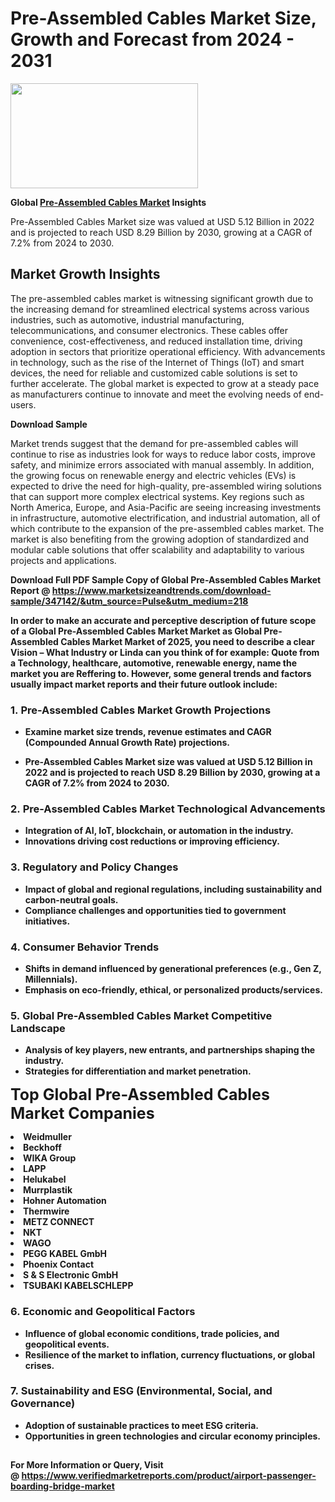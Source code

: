 <H1>Pre-Assembled Cables Market Size, Growth and Forecast from 2024 - 2031</H1><img class="aligncenter size-medium wp-image-584254" src="https://thirdeyenews.in/wp-content/uploads/2024/09/Global-Market-Research-300x168.jpeg" alt="" width="300" height="168" /><p><strong>Global&nbsp;<a href="https://www.marketsizeandtrends.com/download-sample/347142/&amp;utm_source=Pulse&amp;utm_medium=218">Pre-Assembled Cables Market</a> Insights</strong></p><p>Pre-Assembled Cables Market size was valued at USD 5.12 Billion in 2022 and is projected to reach USD 8.29 Billion by 2030, growing at a CAGR of 7.2% from 2024 to 2030.</p><p><h2>Market Growth Insights</h2> <p>The pre-assembled cables market is witnessing significant growth due to the increasing demand for streamlined electrical systems across various industries, such as automotive, industrial manufacturing, telecommunications, and consumer electronics. These cables offer convenience, cost-effectiveness, and reduced installation time, driving adoption in sectors that prioritize operational efficiency. With advancements in technology, such as the rise of the Internet of Things (IoT) and smart devices, the need for reliable and customized cable solutions is set to further accelerate. The global market is expected to grow at a steady pace as manufacturers continue to innovate and meet the evolving needs of end-users.</p> <p><strong>Download Sample</strong></p> <p>Market trends suggest that the demand for pre-assembled cables will continue to rise as industries look for ways to reduce labor costs, improve safety, and minimize errors associated with manual assembly. In addition, the growing focus on renewable energy and electric vehicles (EVs) is expected to drive the need for high-quality, pre-assembled wiring solutions that can support more complex electrical systems. Key regions such as North America, Europe, and Asia-Pacific are seeing increasing investments in infrastructure, automotive electrification, and industrial automation, all of which contribute to the expansion of the pre-assembled cables market. The market is also benefiting from the growing adoption of standardized and modular cable solutions that offer scalability and adaptability to various projects and applications. </p> <p><strong></p><p><span class=""><strong>Download Full PDF Sample Copy of Global Pre-Assembled Cables Market Report</strong> @ <a href="https://www.marketsizeandtrends.com/download-sample/347142/&amp;utm_source=Pulse&amp;utm_medium=218" target="_blank">https://www.marketsizeandtrends.com/download-sample/347142/&amp;utm_source=Pulse&amp;utm_medium=218</a></span></p><p>In order to make an accurate and perceptive description of future scope of a Global&nbsp;Pre-Assembled Cables Market Market as Global&nbsp;Pre-Assembled Cables Market Market of 2025, you need to describe a clear Vision &ndash; What Industry or Linda can you think of for example: Quote from a Technology, healthcare, automotive, renewable energy, name the market you are Reffering to. However, some general trends and factors usually impact market reports and their future outlook include:</p><h3>1.&nbsp;<strong>Pre-Assembled Cables Market Growth Projections</strong></h3><ul><li>Examine market size trends, revenue estimates and CAGR (Compounded Annual Growth Rate) projections.</li><li><p>Pre-Assembled Cables Market size was valued at USD 5.12 Billion in 2022 and is projected to reach USD 8.29 Billion by 2030, growing at a CAGR of 7.2% from 2024 to 2030.</p></li></ul><h3>2.&nbsp;<strong>Pre-Assembled Cables Market Technological Advancements</strong></h3><ul><li>Integration of AI, IoT, blockchain, or automation in the industry.</li><li>Innovations driving cost reductions or improving efficiency.</li></ul><h3>3.&nbsp;<strong>Regulatory and Policy Changes</strong></h3><ul><li>Impact of global and regional regulations, including sustainability and carbon-neutral goals.</li><li>Compliance challenges and opportunities tied to government initiatives.</li></ul><h3>4.&nbsp;<strong>Consumer Behavior Trends</strong></h3><ul><li>Shifts in demand influenced by generational preferences (e.g., Gen Z, Millennials).</li><li>Emphasis on eco-friendly, ethical, or personalized products/services.</li></ul><h3>5.&nbsp;<strong>Global Pre-Assembled Cables Market Competitive Landscape</strong></h3><ul><li>Analysis of key players, new entrants, and partnerships shaping the industry.</li><li>Strategies for differentiation and market penetration.</li></ul><p data-pm-slice="1 1 []"><span style="color: inherit; font-family: inherit; font-size: 25px;">Top Global Pre-Assembled Cables Market Companies</span></p><div class="" data-test-id=""><p><li>Weidmuller</li><li> Beckhoff</li><li> WIKA Group</li><li> LAPP</li><li> Helukabel</li><li> Murrplastik</li><li> Hohner Automation</li><li> Thermwire</li><li> METZ CONNECT</li><li> NKT</li><li> WAGO</li><li> PEGG KABEL GmbH</li><li> Phoenix Contact</li><li> S & S Electronic GmbH</li><li> TSUBAKI KABELSCHLEPP</li></p></div><h3>6.&nbsp;<strong>Economic and Geopolitical Factors</strong></h3><ul><li>Influence of global economic conditions, trade policies, and geopolitical events.</li><li>Resilience of the market to inflation, currency fluctuations, or global crises.</li></ul><h3>7.&nbsp;<strong>Sustainability and ESG (Environmental, Social, and Governance)</strong></h3><ul><li>Adoption of sustainable practices to meet ESG criteria.</li><li>Opportunities in green technologies and circular economy principles.</li></ul><h2><strong style="font-size: 14px;">For More Information or Query, Visit @&nbsp;</strong><a style="background-color: #ffffff; font-size: 14px;" href="https://www.marketsizeandtrends.com/report/pre-assembled-cables-market/" target="_blank">https://www.verifiedmarketreports.com/product/airport-passenger-boarding-bridge-market</a></h2>
